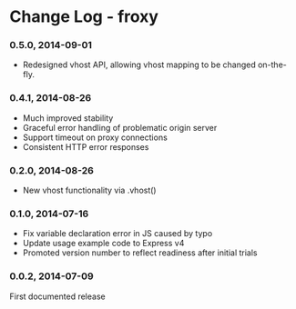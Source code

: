 # Change Log - froxy

### 0.5.0, 2014-09-01
* Redesigned vhost API, allowing vhost mapping to be changed on-the-fly.

### 0.4.1, 2014-08-26
* Much improved stability
* Graceful error handling of problematic origin server
* Support timeout on proxy connections
* Consistent HTTP error responses

### 0.2.0, 2014-08-26
* New vhost functionality via .vhost()

### 0.1.0, 2014-07-16
* Fix variable declaration error in JS caused by typo
* Update usage example code to Express v4
* Promoted version number to reflect readiness after initial trials

### 0.0.2, 2014-07-09
First documented release